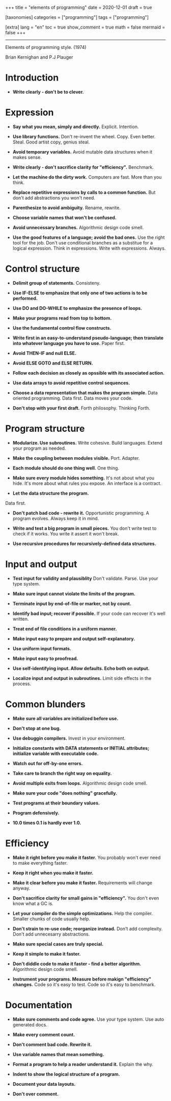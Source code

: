 +++
title = "elements of programming"
date = 2020-12-01
draft = true
 

[taxonomies]
categories = ["programming"]
tags = ["programming"]

[extra]
lang = "en"
toc = true
show_comment = true
math = false
mermaid = false
+++

---
Elements of programming style. (1974)

Brian Kernighan and P.J Plauger
<!-- more -->

# Introduction

- **Write clearly - don't be to clever.**


# Expression

- **Say what you mean, simply and directly.** Explicit. Intention. 

- **Use library functions.** Don't re-invent the wheel. Copy. Even better. Steal. Good artist copy, genius steal.

- **Avoid temporary variables.** Avoid mutable data structures when it makes sense.

- **Write clearly - don't sacrifice clarity for "efficiency".** Benchmark.

- **Let the machine do the dirty work.** Computers are fast. More than you think.

- **Replace repetitive expressions by calls to a common function.** But don't add abstractions you won't need.

- **Parenthesize to avoid ambiguity.** Rename, rewrite.

- **Choose variable names that won't be confused.**

- **Avoid unnecessary branches.** Algorithmic design code smell.

- **Use the good features of a language; avoid the bad ones.** Use the right tool for the job. Don't use conditional branches as a substitue for a logical expression. Think in expressions. Write with expressions. Always. 

# Control structure

- **Delimit group of statements.** Consisteny. 

- **Use IF-ELSE to emphasize that only one of two actions is to be performed.**

- **Use DO and DO-WHILE to emphasize the presence of loops.**

- **Make your programs read from top to bottom.**

- **Use the fundamental control flow constructs.**


- **Write first in an easy-to-understand pseudo-language; then translate into whatever language you have to use.** Paper first. 

- **Avoid THEN-IF and null ELSE.**

- **Avoid ELSE GOTO and ELSE RETURN.**

- **Follow each decision as closely as opssible with its associated action.**

- **Use data arrays to avoid repetitive control sequences.**

- **Choose a data representation that makes the program simple.** Data oriented programming. Data first. Data moves your code.

- **Don't stop with your first draft.** Forth philosophy. Thinking Forth.

# Program structure

- **Modularize. Use subroutines.** Write cohesive. Build languages. Extend your program as needed.

- **Make the coupling between modules visible.** Port. Adapter.

- **Each module should do one thing well.** One thing.

- **Make sure every module hides something.** It's not about what you hide. It's more about what rules you expose. An interface is a contract.

- **Let the data structure the program.**

Data first.

- **Don't patch bad code - rewrite it.** Opportunistic programming. A program evolves. Always keep it in mind.

- **Write and test a big program in small pieces.** You don't write test to check if it works. You write it assert it won't break.

- **Use recursive procedures for recursively-defined data structures.**

# Input and output

- **Test input for validity and plausiblity** Don't validate. Parse. Use your type system.

- **Make sure input cannot violate the limits of the program.**

- **Terminate input by end-of-file or marker, not by count.**

- **Identify bad input; recover if possible.** If your code can recover it's well written. 

- **Treat end of file conditions in a uniform manner.**

- **Make input easy to prepare and output self-explanatory.**

- **Use uniform input formats.**

- **Make input easy to proofread.**

- **Use self-identifying input. Allow defaults. Echo both on output.**

- **Localize input and output in subroutines.** Limit side effects in the process.

# Common blunders

- **Make sure all variables are initialized before use.**

- **Don't stop at one bug.**

- **Use debuggin compilers.** Invest in your environment.

- **Initialize constants with DATA statements or INITIAL attributes; initialize variable with executable code.**

- **Watch out for off-by-one errors.**

- **Take care to branch the right way on equality.**

- **Avoid multiple exits from loops.** Algorithmic design code smell.

- **Make sure your code "does nothing" gracefully.**

- **Test programs at their boundary values.**

- **Program defensively.**

- **10.0 times 0.1 is hardly ever 1.0.**

# Efficiency

- **Make it right before you make it faster.** You probably won't ever need to make everything faster.

- **Keep it right when you make it faster.**

- **Make it clear before you make it faster.** Requirements will change anyway.

- **Don't sacrifice clarity for small gains in "efficiency".** You don't even know what a GC is.

- **Let your compiler do the simple optimizations.** Help the compiler. Smaller chunks of code usually help.

- **Don't strain to re-use code; reorganize instead.** Don't add complexity. Don't add unnecesarry abstractions.

- **Make sure special cases are truly special.**

- **Keep it simple to make it faster.**

- **Don't diddle code to make it faster - find a better algorithm.** Algorithmic design code smell.

- **Instrument your programs. Measure before makign "efficiency" changes.** Code so it's easy to test. Code so it's easy to benchmark.


# Documentation

- **Make sure comments and code agree.** Use your type system. Use auto generated docs. 

- **Make every comment count.**

- **Don't comment bad code. Rewrite it.**

- **Use variable names that mean something.**

- **Format a program to help a reader understand it.** Explain the why.

- **Indent to show the logical structure of a program.**

- **Document your data layouts.**

- **Don't over comment.**
